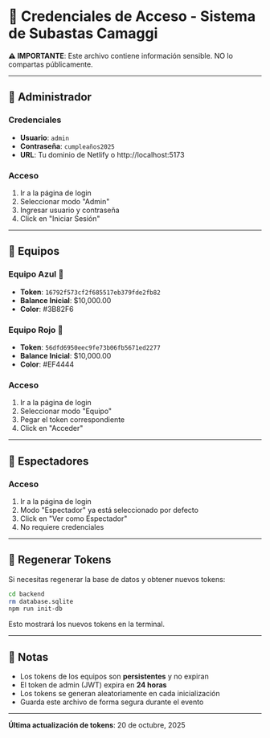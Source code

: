 # 🔑 Credenciales de Acceso - Sistema de Subastas Camaggi

**⚠️ IMPORTANTE**: Este archivo contiene información sensible. NO lo compartas públicamente.

---

## 👤 Administrador

### Credenciales
- **Usuario**: `admin`
- **Contraseña**: `cumpleaños2025`
- **URL**: Tu dominio de Netlify o http://localhost:5173

### Acceso
1. Ir a la página de login
2. Seleccionar modo "Admin"
3. Ingresar usuario y contraseña
4. Click en "Iniciar Sesión"

---

## 🎯 Equipos

### Equipo Azul 🔵
- **Token**: `16792f573cf2f685517eb379fde2fb82`
- **Balance Inicial**: $10,000.00
- **Color**: #3B82F6

### Equipo Rojo 🔴
- **Token**: `56dfd6950eec9fe73b06fb5671ed2277`
- **Balance Inicial**: $10,000.00
- **Color**: #EF4444

### Acceso
1. Ir a la página de login
2. Seleccionar modo "Equipo"
3. Pegar el token correspondiente
4. Click en "Acceder"

---

## 👥 Espectadores

### Acceso
1. Ir a la página de login
2. Modo "Espectador" ya está seleccionado por defecto
3. Click en "Ver como Espectador"
4. No requiere credenciales

---

## 🔄 Regenerar Tokens

Si necesitas regenerar la base de datos y obtener nuevos tokens:

```bash
cd backend
rm database.sqlite
npm run init-db
```

Esto mostrará los nuevos tokens en la terminal.

---

## 📝 Notas

- Los tokens de los equipos son **persistentes** y no expiran
- El token de admin (JWT) expira en **24 horas**
- Los tokens se generan aleatoriamente en cada inicialización
- Guarda este archivo de forma segura durante el evento

---

**Última actualización de tokens**: 20 de octubre, 2025
